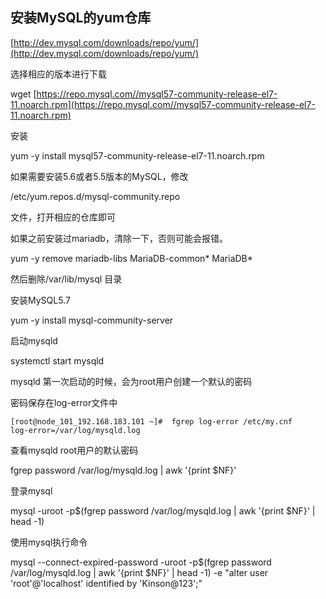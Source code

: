 ## 安装MySQL的**yum仓库**

[http://dev.mysql.com/downloads/repo/yum/](http://dev.mysql.com/downloads/repo/yum/)

选择相应的版本进行下载 

wget [https://repo.mysql.com//mysql57-community-release-el7-11.noarch.rpm](https://repo.mysql.com//mysql57-community-release-el7-11.noarch.rpm)

安装

yum -y install mysql57-community-release-el7-11.noarch.rpm

如果需要安装5.6或者5.5版本的MySQL，修改

/etc/yum.repos.d/mysql-community.repo

文件，打开相应的仓库即可

如果之前安装过mariadb，清除一下，否则可能会报错。

yum -y remove mariadb-libs MariaDB-common\*  MariaDB\*

然后删除/var/lib/mysql 目录

安装MySQL5.7

yum -y install mysql-community-server

启动mysqld

systemctl start mysqld

mysqld 第一次启动的时候，会为root用户创建一个默认的密码

密码保存在log-error文件中

```shell
[root@node_101_192.168.183.101 ~]#  fgrep log-error /etc/my.cnf
log-error=/var/log/mysqld.log
```

查看mysqld root用户的默认密码

fgrep password /var/log/mysqld.log \| awk '{print $NF}'

登录mysql

mysql -uroot -p$\(fgrep password /var/log/mysqld.log \| awk '{print $NF}' \| head -1\)

使用mysql执行命令

mysql --connect-expired-password -uroot -p$\(fgrep password /var/log/mysqld.log \| awk '{print $NF}' \| head -1\) -e "alter user 'root'@'localhost' identified by 'Kinson@123';"

